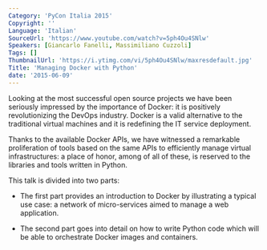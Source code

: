 ```yaml
---
Category: 'PyCon Italia 2015'
Copyright: ''
Language: 'Italian'
SourceUrl: 'https://www.youtube.com/watch?v=5ph4Ou4SNlw'
Speakers: [Giancarlo Fanelli, Massimiliano Cuzzoli]
Tags: []
ThumbnailUrl: 'https://i.ytimg.com/vi/5ph4Ou4SNlw/maxresdefault.jpg'
Title: 'Managing Docker with Python'
date: '2015-06-09'
---
```

Looking at the most successful open source projects we have been seriously impressed by the importance of Docker: it is positively revolutionizing the DevOps industry. Docker is a valid alternative to the traditional virtual machines and it is redefining the IT service deployment.

Thanks to the available Docker APIs, we have witnessed a remarkable proliferation of tools based on the same APIs to efficiently manage virtual infrastructures: a place of honor, among of all of these, is reserved to the libraries and tools written in Python.

This talk is divided into two parts:

* The first part provides an introduction to Docker by illustrating a typical use case: a network of micro-services aimed to manage a web application.

* The second part goes into detail on how to write Python code which will be able to orchestrate Docker images and containers.
